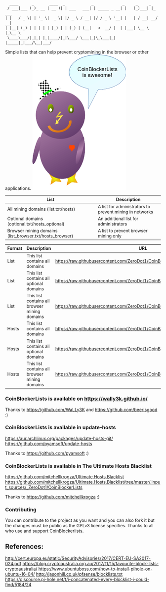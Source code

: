 ```
  ____      _       ____  _            _             _     _     _       
 / ___|___ (_)_ __ | __ )| | ___   ___| | _____ _ __| |   (_)___| |_ ___
| |   / _ \| | '_ \|  _ \| |/ _ \ / __| |/ / _ \ '__| |   | / __| __/ __|
| |__| (_) | | | | | |_) | | (_) | (__|   <  __/ |  | |___| \__ \ |_\__ \
 \____\___/|_|_| |_|____/|_|\___/ \___|_|\_\___|_|  |_____|_|___/\__|___/

```
Simple lists that can help prevent cryptomining in the browser or other applications.
![PC_ping](img/pc_ping.png)

| List | Description |
| --- | --- |
| All mining domains (list.txt/hosts) | A list for administrators to prevent mining in networks |
| Optional domains (optional.txt/hosts_optional) | An additional list for administrators |
| Browser mining domains (list_browser.txt/hosts_browser) | A list to prevent browser mining only  |

| Format | Description | URL |
| --- | --- | --- |
| List | This list contains all domains | https://raw.githubusercontent.com/ZeroDot1/CoinBlockerLists/master/list.txt |
| List | This list contains all optional domains | https://raw.githubusercontent.com/ZeroDot1/CoinBlockerLists/master/list_optional.txt |
| List | This list contains all browser mining domains | https://raw.githubusercontent.com/ZeroDot1/CoinBlockerLists/master/list_browser.txt |
| Hosts | This list contains all domains | https://raw.githubusercontent.com/ZeroDot1/CoinBlockerLists/master/hosts |
| Hosts | This list contains all optional domains | https://raw.githubusercontent.com/ZeroDot1/CoinBlockerLists/master/hosts_optional |
| Hosts | This list contains all browser mining domains | https://raw.githubusercontent.com/ZeroDot1/CoinBlockerLists/master/hosts_browser |

### CoinBlockerLists is available on https://wally3k.github.io/
Thanks to https://github.com/WaLLy3K and https://github.com/beerisgood :)

### CoinBlockerLists is available in update-hosts
https://aur.archlinux.org/packages/update-hosts-git/
https://github.com/pyamsoft/update-hosts

Thanks to https://github.com/pyamsoft :)

### CoinBlockerLists is available in The Ultimate Hosts Blacklist
https://github.com/mitchellkrogza/Ultimate.Hosts.Blacklist
https://github.com/mitchellkrogza/Ultimate.Hosts.Blacklist/tree/master/.input_sources/_ZeroDot1/CoinBlockerLists

Thanks to https://github.com/mitchellkrogza :)

### Contributing
You can contribute to the project as you want and you can also fork it but the changes must be public as the GPLv3 license specifies.
Thanks to all who use and support CoinBlockerlists.

## References:
http://cert.europa.eu/static/SecurityAdvisories/2017/CERT-EU-SA2017-024.pdf
https://blog.cryptoaustralia.org.au/2017/11/15/favourite-block-lists-cryptoaustralia/
https://www.ubuntuboss.com/how-to-install-pihole-on-ubuntu-16-04/
http://jasonhill.co.uk/pfsense/blocklists.txt
https://discourse.pi-hole.net/t/i-concatenated-every-blocklist-i-could-find/5184/24
